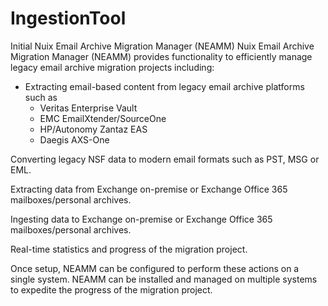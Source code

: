 # IngestionTool
Initial Nuix Email Archive Migration Manager (NEAMM)
Nuix Email Archive Migration Manager (NEAMM) provides functionality to efficiently manage legacy email archive migration projects
including:
- Extracting email-based content from legacy email archive platforms such as
    - Veritas Enterprise Vault
    - EMC EmailXtender/SourceOne
    - HP/Autonomy Zantaz EAS
    - Daegis AXS-One
    
Converting legacy NSF data to modern email formats such as PST, MSG or EML.

Extracting data from Exchange on-premise or Exchange Office 365 mailboxes/personal archives.

Ingesting data to Exchange on-premise or Exchange Office 365 mailboxes/personal archives.

Real-time statistics and progress of the migration project.

Once setup, NEAMM can be configured to perform these actions on a single system. NEAMM can be installed and managed on multiple
systems to expedite the progress of the migration project.
